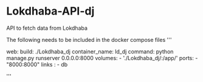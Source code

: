 # Lokdhaba-API-dj
API to fetch data from Lokdhaba

The following needs to be included in the docker compose files
'''

  web:
    build: ./Lokdhaba_dj
    container_name: ld_dj
    command: python manage.py runserver 0.0.0.0:8000
    volumes:
    - './Lokdhaba_dj/:/app/'
    ports:
    - "8000:8000"
    links :
    - db

'''